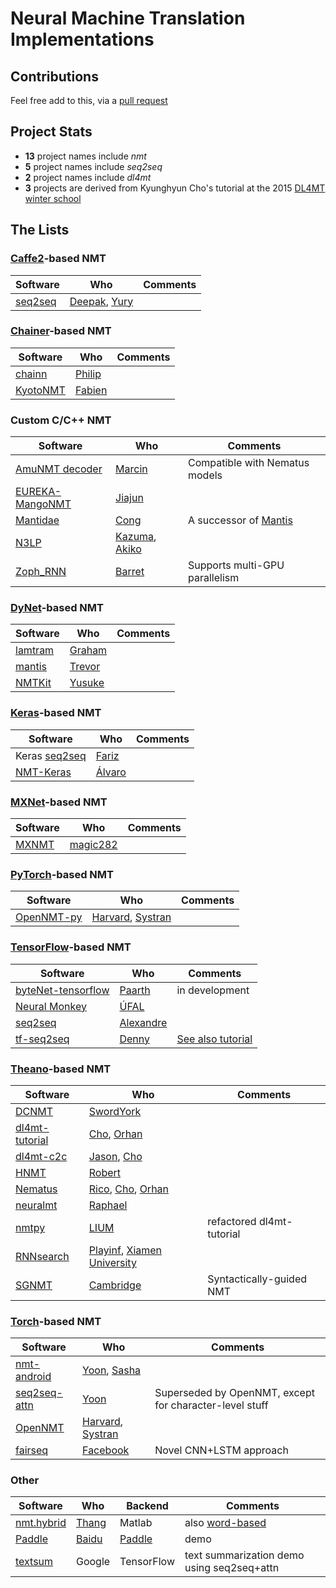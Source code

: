 # Neural Machine Translation Implementations

## Contributions

Feel free add to this, via a [pull request](https://help.github.com/articles/creating-a-pull-request)


## Project Stats
* **13** project names include *nmt*
* **5** project names include *seq2seq*
* **2** project names include *dl4mt*
* **3** projects are derived from Kyunghyun Cho's tutorial at the 2015 [DL4MT winter school](http://dl4mt.computing.dcu.ie)


## The Lists

### [Caffe2](https://github.com/caffe2/caffe2)-based NMT
| Software | Who | Comments |
| -------- | --- | -------- |
| [seq2seq](https://github.com/caffe2/caffe2/blob/master/caffe2/python/examples/seq2seq.py) | [Deepak](https://github.com/deepakg92), [Yury](https://github.com/urikz) |  |


### [Chainer](https://github.com/pfnet/chainer)-based NMT
| Software | Who | Comments |
| -------- | --- | -------- |
| [chainn](https://github.com/philip30/chainn) | [Philip](http://isw3.naist.jp/~philip-a/index.html) |  |
| [KyotoNMT](https://github.com/fabiencro/knmt) | [Fabien](https://github.com/fabiencro) |  |


### Custom C/C++ NMT
| Software | Who | Comments |
| -------- | --- | -------- |
| [AmuNMT decoder](https://github.com/emjotde/amunmt) | [Marcin](https://github.com/emjotde) | Compatible with Nematus models |
| [EUREKA-MangoNMT](https://github.com/jiajunzhangnlp/EUREKA-MangoNMT) | [Jiajun](https://github.com/jiajunzhangnlp) |  |
| [Mantidae](https://github.com/duyvuleo/Mantidae) | [Cong](https://github.com/duyvuleo) | A successor of [Mantis](https://github.com/trevorcohn/mantis) |
| [N3LP](https://github.com/hassyGo/N3LP) | [Kazuma](https://github.com/hassyGo), [Akiko](https://github.com/tempra28) |  |
| [Zoph_RNN](https://github.com/isi-nlp/Zoph_RNN) | [Barret](https://github.com/barretzoph) | Supports multi-GPU parallelism |


### [DyNet](https://github.com/clab/dynet)-based NMT
| Software | Who | Comments |
| -------- | --- | -------- |
| [lamtram](https://github.com/neubig/lamtram) | [Graham](https://github.com/neubig) |  |
| [mantis](https://github.com/trevorcohn/mantis) | [Trevor](https://github.com/trevorcohn) |  |
| [NMTKit](https://github.com/odashi/nmtkit) | [Yusuke](https://github.com/odashi) |  |


### [Keras](https://github.com/fchollet/keras)-based NMT
| Software | Who | Comments |
| -------- | --- | -------- |
| Keras [seq2seq](https://github.com/farizrahman4u/seq2seq) | [Fariz](https://github.com/farizrahman4u) |  |
| [NMT-Keras](https://github.com/lvapeab/nmt-keras) | [Álvaro](https://github.com/lvapeab) |  |


### [MXNet](http://mxnet.io)-based NMT
| Software | Who | Comments |
| -------- | --- | -------- |
| [MXNMT](https://github.com/magic282/MXNMT) | [magic282](https://github.com/magic282) |  |


### [PyTorch](https://github.com/pytorch/pytorch)-based NMT
| Software | Who | Comments |
| -------- | --- | -------- |
| [OpenNMT-py](https://github.com/OpenNMT/OpenNMT-py) | [Harvard](http://nlp.seas.harvard.edu/), [Systran](http://www.systrangroup.com) |  |


### [TensorFlow](https://github.com/tensorflow/tensorflow)-based NMT
| Software | Who | Comments |
| -------- | --- | -------- |
| [byteNet-tensorflow](https://github.com/paarthneekhara/byteNet-tensorflow) | [Paarth](https://github.com/paarthneekhara) | in development |
| [Neural Monkey](https://github.com/ufal/neuralmonkey) | [ÚFAL](https://github.com/ufal) |  |
| [seq2seq](https://github.com/eske/seq2seq) | [Alexandre](https://github.com/eske) |  |
| [tf-seq2seq](https://github.com/google/seq2seq) | [Denny](https://github.com/dennybritz) | [See also tutorial](https://www.tensorflow.org/versions/master/tutorials/seq2seq/index.html) |


### [Theano](https://github.com/Theano/Theano)-based NMT
| Software | Who | Comments |
| -------- | --- | -------- |
| [DCNMT](https://github.com/swordyork/dcnmt) | [SwordYork](https://github.com/SwordYork) |  |
| [dl4mt-tutorial](https://github.com/nyu-dl/dl4mt-tutorial) | [Cho](https://github.com/kyunghyuncho), [Orhan](https://github.com/orhanf) |  |
| [dl4mt-c2c](https://github.com/nyu-dl/dl4mt-c2c) | [Jason](https://github.com/jasonleeinf), [Cho](https://github.com/kyunghyuncho) |  |
| [HNMT](https://github.com/robertostling/hnmt) | [Robert](https://github.com/robertostling) |  |
| [Nematus](https://github.com/rsennrich/nematus) | [Rico](https://github.com/rsennrich), [Cho](https://github.com/kyunghyuncho), [Orhan](https://github.com/orhanf) |  |
| [neuralmt](https://github.com/zomux/neuralmt) | [Raphael](https://github.com/zomux) |  |
| [nmtpy](https://github.com/lium-lst/nmtpy) | [LIUM](https://github.com/lium-lst) | refactored dl4mt-tutorial |
| [RNNsearch](https://github.com/XMUNLP/RNNsearch) | [Playinf](https://github.com/Playinf), [Xiamen University](https://github.com/XMUNLP) |  |
| [SGNMT](https://github.com/ucam-smt/sgnmt) | [Cambridge](https://github.com/ucam-smt) | Syntactically-guided NMT |


### [Torch](https://github.com/torch/distro)-based NMT
| Software | Who | Comments |
| -------- | --- | -------- |
| [nmt-android](https://github.com/harvardnlp/nmt-android) | [Yoon](https://github.com/yoonkim), [Sasha](https://github.com/srush) |  |
| [seq2seq-attn](https://github.com/harvardnlp/seq2seq-attn) | [Yoon](https://github.com/yoonkim) | Superseded by OpenNMT, except for character-level stuff |
| [OpenNMT](https://github.com/OpenNMT/OpenNMT) | [Harvard](http://nlp.seas.harvard.edu/), [Systran](http://www.systrangroup.com) |  |
| [fairseq](https://github.com/facebookresearch/fairseq) | [Facebook](https://github.com/facebookresearch) | Novel CNN+LSTM approach |


### Other
| Software | Who | Backend | Comments |
| -------- | --- | ------- | -------- |
| [nmt.hybrid](https://github.com/lmthang/nmt.hybrid) | [Thang](https://github.com/lmthang) | Matlab | also [word-based](https://github.com/lmthang/nmt.matlab) |
| [Paddle](https://github.com/baidu/Paddle/tree/master/demo/seqToseq/translation) | [Baidu](https://github.com/baidu) | [Paddle](https://github.com/baidu/Paddle) | demo |
| [textsum](https://github.com/tensorflow/models/tree/master/textsum) | Google | TensorFlow | text summarization demo using seq2seq+attn |

